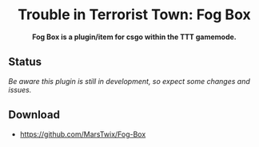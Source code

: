 <h1 align="center">
    Trouble in Terrorist Town: Fog Box
</h1>
<p align="center">
    <strong>Fog Box is a plugin/item for csgo within the TTT gamemode.</strong>
</p>

## Status
*Be aware this plugin is still in development, so expect some changes and issues.*

## Download
 - https://github.com/MarsTwix/Fog-Box
